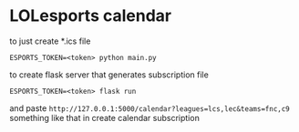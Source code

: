 # LOLesports calendar

to just create *.ics file 
```
ESPORTS_TOKEN=<token> python main.py
```

to create flask server that generates subscription file
```
ESPORTS_TOKEN=<token> flask run
```

and paste `http://127.0.0.1:5000/calendar?leagues=lcs,lec&teams=fnc,c9` something like that in create calendar subscription